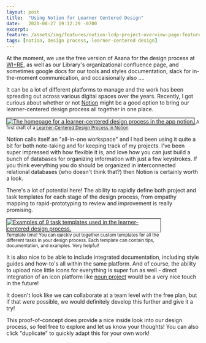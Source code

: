 ```yaml
---
layout: post
title:  "Using Notion for Learner Centered Design"
date:   2020-08-27 19:12:29 -0700
excerpt: 
feature: /assets/img/features/notion-lcdp-project-overview-page-feature
tags: [notion, design process, learner-centered design]
---
```

At the moment, we use the free version of Asana for the design process at [WI+RE](https://uclalibrary.github.io/research-tips/), as well as our Library's organizational confluence page, and sometimes google docs for our tools and styles documentation, slack for in-the-moment communication, and occaisionally also ....

It can be a lot of different platforms to manage and the work has been spreading out across various digital spaces over the years. Recently, I got curious about whether or not <a href="https://www.notion.so/" target="_blank">Notion</a> might be a good option to bring our learner-centered design process all together in one place.

<div class="my-4">
<a href="https://www.notion.so/Learner-Centered-Design-Projects-ed92bb2d8fa5466fb7b26d74765a5433"><img src="{{ '/assets/img/notion-lcdp/notion-lcdp-project-overview-page-cropped.png' | absolute_url }}" class="img-fluid" style="border: 1px solid;" alt="The homepage for a learner-centered design process in the app notion." />
</a>
    <small>A first draft of a <a href="https://www.notion.so/Learner-Centered-Design-Projects-ed92bb2d8fa5466fb7b26d74765a5433" target="_blank">Learner-Centered Design Process in Notion</a></small>
</div>

Notion calls itself an "all-in-one workspace" and I had been using it quite a bit for both note-taking and for keeping track of my projects. I've been super impressed with how flexible it is, and love how you can just build a bunch of databases for organizing information with just a few keystrokes. If you think everything you do should be organized in interconnected relational databases (who doesn't think that?) then Notion is certainly worth a look.

There's a lot of potential here! The ability to rapidly define both project and task templates for each stage of the design process, from empathy mapping to rapid-prototyping to review and improvement is really promising.

<div class="my-4" style="width: 80%">
<a href="https://www.notion.so/Learner-Centered-Design-Projects-ed92bb2d8fa5466fb7b26d74765a5433"><img src="{{ '/assets/img/notion-lcdp/notion-lcdp-Task-Templates.jpg' | absolute_url }}" class="img-fluid" style="border: 1px solid;" alt="Examples of 9 task templates used in the learner-centered design process." /></a>
<small>Template time! You can quickly put together custom templates for all the different tasks in your design process. Each template can contain tips, documentation, and examples. Very helpful!</small>
</div>

It is also nice to be able to include integrated documentation, including style guides and how-to's all within the same platform. And of course, the ability to upload nice little icons for everything is super fun as well - direct integration of an icon platform like [noun project](https://thenounproject.com/) would be a very nice touch in the future!

It doesn't look like we can collaborate at a team level with the free plan, but if that were possible, we would definitely develop this further and give it a try!

This proof-of-concept does provide a nice inside look into our design process, so feel free to explore and let us know your thoughts! You can also click "duplicate" to quickly adapt this for your own work!
